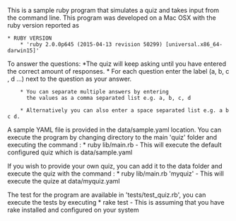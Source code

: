 This is a sample ruby program that simulates a quiz and takes input from
the command line. This program was developed on a Mac OSX with the ruby
version reported as 

    * RUBY VERSION 
        * 'ruby 2.0.0p645 (2015-04-13 revision 50299) [universal.x86_64-darwin15]'

To answer the questions:
        *The quiz will keep asking until you have entered the correct amount of responses. 
        * For each question enter the label (a, b, c , d ...) next to the question
          as your answer.
          
        * You can separate multiple answers by entering
          the values as a comma separated list e.g. a, b, c, d 
          
        * Alternatively you can also enter a space separated list e.g. a b c d.
        
A sample YAML file is provided in the data/sample.yaml location. You can execute
the program by changing directory to the main 'quiz' folder and executing the 
command : 
    * ruby lib/main.rb
        - This will execute the default configured quiz which is data/sample.yaml
        
If you wish to provide your own quiz, you can add it to the data folder and execute
the quiz with the command : 
    * ruby lib/main.rb 'myquiz'
        - This will execute the quize at data/myquiz.yaml
        
The test for the program are available in 'tests/test_quiz.rb', you can execute the 
tests by executing
    * rake test
        - This is assuming that you have rake installed and configured on your system

